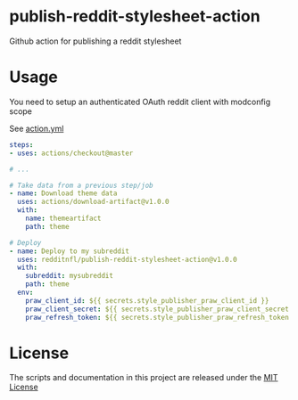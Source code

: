 # publish-reddit-stylesheet-action

Github action for publishing a reddit stylesheet

# Usage

You need to setup an authenticated OAuth reddit client with modconfig scope

See [action.yml](action.yml)

```yaml
steps:
- uses: actions/checkout@master

# ...

# Take data from a previous step/job
- name: Download theme data
  uses: actions/download-artifact@v1.0.0
  with:
	name: themeartifact
	path: theme

# Deploy
- name: Deploy to my subreddit
  uses: redditnfl/publish-reddit-stylesheet-action@v1.0.0
  with:
	subreddit: mysubreddit
	path: theme
  env:
	praw_client_id: ${{ secrets.style_publisher_praw_client_id }}
	praw_client_secret: ${{ secrets.style_publisher_praw_client_secret }}
	praw_refresh_token: ${{ secrets.style_publisher_praw_refresh_token }}
```

# License

The scripts and documentation in this project are released under the [MIT License](LICENSE)
